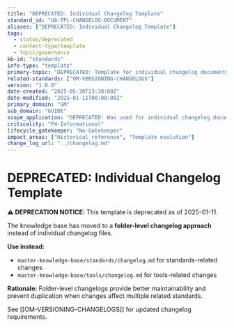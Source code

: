 ```yaml
---
title: "DEPRECATED: Individual Changelog Template"
standard_id: "UA-TPL-CHANGELOG-DOCUMENT"
aliases: ["DEPRECATED: Individual Changelog Template"]
tags:
  - status/deprecated
  - content-type/template
  - topic/governance
kb-id: "standards"
info-type: "template"
primary-topic: "DEPRECATED: Template for individual changelog documents - replaced by folder-level changelogs"
related-standards: ["OM-VERSIONING-CHANGELOGS"]
version: "1.0.0"
date-created: "2025-05-30T23:30:00Z"
date-modified: "2025-01-11T00:00:00Z"
primary_domain: "GM"
sub_domain: "GUIDE"
scope_application: "DEPRECATED: Was used for individual changelog documents - now replaced by folder-level approach"
criticality: "P4-Informational"
lifecycle_gatekeeper: "No-Gatekeeper"
impact_areas: ["Historical reference", "Template evolution"]
change_log_url: "../changelog.md"
---
```


# DEPRECATED: Individual Changelog Template

**⚠️ DEPRECATION NOTICE:** This template is deprecated as of 2025-01-11.

The knowledge base has moved to a **folder-level changelog approach** instead of individual changelog files. 

**Use instead:**
- `master-knowledge-base/standards/changelog.md` for standards-related changes
- `master-knowledge-base/tools/changelog.md` for tools-related changes

**Rationale:** Folder-level changelogs provide better maintainability and prevent duplication when changes affect multiple related standards.

See [[OM-VERSIONING-CHANGELOGS]] for updated changelog requirements. 